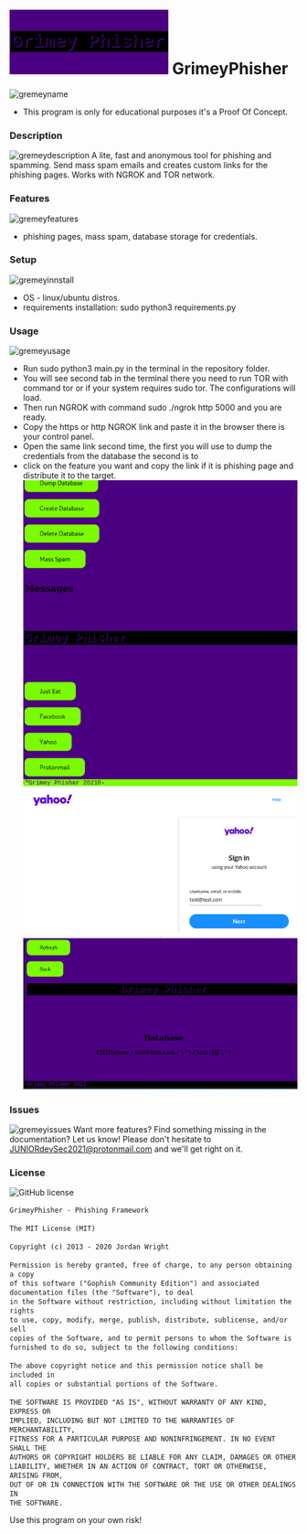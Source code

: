 ![grimeyphisher](logo.png)
GrimeyPhisher
=============
 ![gremeyname](https://img.shields.io/badge/Grimey-Phisher-blueviolet)


* This program is only for educational purposes it's a Proof Of Concept.
### Description
![gremeydescription](https://img.shields.io/badge/descrip-tion-green)
A lite, fast and anonymous tool for phishing and spamming. 
Send mass spam emails and creates custom links for the phishing pages.
Works with NGROK and TOR network.
 ### Features
 ![gremeyfeatures](https://img.shields.io/badge/feat-ures-blue)
* phishing pages, mass spam, database storage for credentials.
### Setup
![gremeyinnstall](https://img.shields.io/badge/requirements-setup-brightgreen)
* OS - linux/ubuntu distros.
* requirements installation: sudo python3 requirements.py

### Usage
![gremeyusage](https://img.shields.io/badge/usa-ge-green)
* Run sudo python3 main.py in the terminal in the repository folder.
* You will see second tab in the terminal there you need to run TOR with command tor or if your system requires sudo tor.
The configurations will load. 
* Then run NGROK with command sudo ./ngrok http 5000 and you are ready.
* Copy the https or http NGROK link and paste it in the browser there is your control panel.
* Open the same link second time, the first you will use to dump the credentials from the database the second is to
* click on the feature you want and copy the link if it is phishing page and distribute it to the target.
![grimey](1.png)
![grimey2](2.png)
![grimey3](3.png)

### Issues
![gremeyissues](https://img.shields.io/badge/issues-contact-blueviolet)
Want more features? Find something missing in the documentation? Let us know! Please don't hesitate to JUNIORdevSec2021@protonmail.com and we'll get right on it.

### License
![GitHub license](https://img.shields.io/github/license/juniordevsec2021/GrimeyPhisher?style=for-the-badge)
```
GrimeyPhisher - Phishing Framework

The MIT License (MIT)

Copyright (c) 2013 - 2020 Jordan Wright

Permission is hereby granted, free of charge, to any person obtaining a copy
of this software ("Gophish Community Edition") and associated documentation files (the "Software"), to deal
in the Software without restriction, including without limitation the rights
to use, copy, modify, merge, publish, distribute, sublicense, and/or sell
copies of the Software, and to permit persons to whom the Software is
furnished to do so, subject to the following conditions:

The above copyright notice and this permission notice shall be included in
all copies or substantial portions of the Software.

THE SOFTWARE IS PROVIDED "AS IS", WITHOUT WARRANTY OF ANY KIND, EXPRESS OR
IMPLIED, INCLUDING BUT NOT LIMITED TO THE WARRANTIES OF MERCHANTABILITY,
FITNESS FOR A PARTICULAR PURPOSE AND NONINFRINGEMENT. IN NO EVENT SHALL THE
AUTHORS OR COPYRIGHT HOLDERS BE LIABLE FOR ANY CLAIM, DAMAGES OR OTHER
LIABILITY, WHETHER IN AN ACTION OF CONTRACT, TORT OR OTHERWISE, ARISING FROM,
OUT OF OR IN CONNECTION WITH THE SOFTWARE OR THE USE OR OTHER DEALINGS IN
THE SOFTWARE.
```

Use this program on your own risk!

